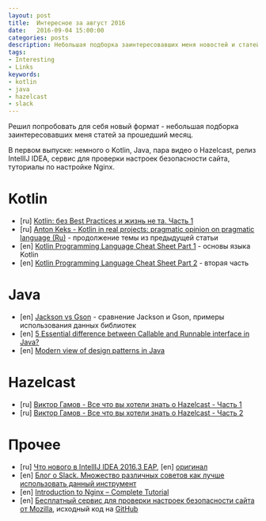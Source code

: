 ```yaml
---
layout: post
title:  Интересное за август 2016
date:   2016-09-04 15:00:00
categories: posts
description: Небольшая подборка заинтересовавших меня новостей и статей
tags:
- Interesting
- Links
keywords:
- kotlin
- java
- hazelcast
- slack
---
```


Решил попробовать для себя новый формат - небольшая подборка заинтересовавших меня статей за прошедший месяц.

В первом выпуске: немного о Kotlin, Java, пара видео о Hazelcast, релиз IntellIJ 
IDEA, сервис для проверки настроек безопасности сайта, туториалы по настройке Nginx.

<!--more-->

# Kotlin

- [ru] [Kotlin: без Best Practices и жизнь не та. Часть 1](https://habrahabr.ru/post/308312/)
- [ru] [Anton Keks - Kotlin in real projects: pragmatic opinion on pragmatic language (Ru)](https://www.youtube.com/watch?v=CABN2r4GPpQ) - продолжение темы из предыдущей статьи
- [en] [Kotlin Programming Language Cheat Sheet Part 1](https://gist.github.com/dodyg/5823184) - основы языка Kotlin
- [en] [Kotlin Programming Language Cheat Sheet Part 2](https://gist.github.com/dodyg/5616605) - вторая часть

# Java

- [en] [Jackson vs Gson](http://www.baeldung.com/jackson-vs-gson) - сравнение Jackson и Gson, примеры использования данных библиотек
- [en] [5 Essential difference between Callable and Runnable interface in Java?](http://javarevisited.blogspot.com/2016/08/useful-difference-between-callable-and-Runnable-in-Java.html)
- [en] [Modern view of design patterns in Java](http://xpinjection.com/articles/modern-view-of-design-patterns-in-java/)

# Hazelcast

- [ru] [Виктор Гамов - Все что вы хотели знать о Hazelcast - Часть 1](https://youtu.be/dfAsJA-zH0c)
- [ru] [Виктор Гамов - Все что вы хотели знать о Hazelcast - Часть 2](https://youtu.be/RLRlmSk9-PQ)

# Прочее

- [ru] [Что нового в IntellIJ IDEA 2016.3 EAP](https://habrahabr.ru/company/JetBrains/blog/308820/), [en] [оригинал](https://blog.jetbrains.com/idea/2016/08/intellij-idea-2016-3-eap-is-open/)
- [en] [Блог о Slack. Множество различных советов как лучше использовать данный инструмент](https://slackhq.com/@slackhq)
- [en] [Introduction to Nginx – Complete Tutorial](https://www.systemcodegeeks.com/web-servers/nginx/introduction-to-nginx-complete-tutorial)
- [en] [Бесплатный сервис для проверки настроек безопасности  сайта от Mozilla](https://observatory.mozilla.org/), исходный код на [GitHub](https://github.com/mozilla/http-observatory)